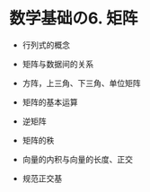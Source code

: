 # 数学基础の6. 矩阵

* 行列式的概念

* 矩阵与数据间的关系

* 方阵，上三角、下三角、单位矩阵

* 矩阵的基本运算

* 逆矩阵

* 矩阵的秩

* 向量的内积与向量的长度、正交

* 规范正交基

  